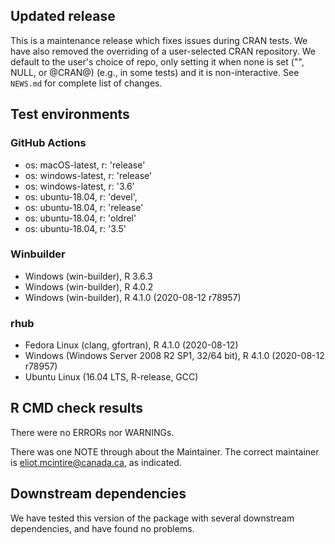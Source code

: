 ## Updated release

This is a maintenance release which fixes issues during CRAN tests. 
We have also removed the overriding of a user-selected CRAN repository.
We default to the user's choice of repo, only setting it when none is set ("", NULL, or @CRAN@) (e.g., in some tests) and it is non-interactive.
See `NEWS.md` for complete list of changes.

## Test environments

### GitHub Actions
- os: macOS-latest,   r: 'release'
- os: windows-latest, r: 'release'
- os: windows-latest, r: '3.6'
- os: ubuntu-18.04,   r: 'devel', 
- os: ubuntu-18.04,   r: 'release'
- os: ubuntu-18.04,   r: 'oldrel'
- os: ubuntu-18.04,   r: '3.5'
          
### Winbuilder
* Windows                 (win-builder), R 3.6.3
* Windows                 (win-builder), R 4.0.2
* Windows                 (win-builder), R 4.1.0 (2020-08-12 r78957)

### rhub
* Fedora Linux                      (clang, gfortran), R 4.1.0 (2020-08-12)
* Windows     (Windows Server 2008 R2 SP1, 32/64 bit), R 4.1.0 (2020-08-12 r78957)
* Ubuntu Linux                             (16.04 LTS, R-release, GCC)

## R CMD check results

There were no ERRORs nor WARNINGs.

There was one NOTE through about the Maintainer. The correct maintainer is <eliot.mcintire@canada.ca>, as indicated.

## Downstream dependencies

We have tested this version of the package with several downstream dependencies, and have found no problems.
